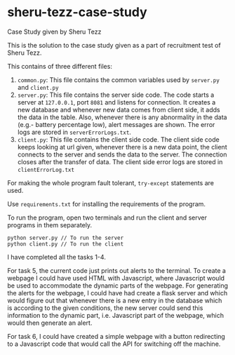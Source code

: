 # sheru-tezz-case-study
Case Study given by Sheru Tezz

This is the solution to the case study given as a part of recruitment test of Sheru Tezz.

This contains of three different files:

1. `common.py`: This file contains the common variables used by `server.py` and `client.py`
2. `server.py`: This file contains the server side code. The code starts a server at `127.0.0.1`, port `8081` and listens for connection. It creates a new database and whenever new data comes from client side, it adds the data in the table. Also, whenever there is any abnormality in the data (e.g.- battery percentage low), alert messages are shown. The error logs are stored in `serverErrorLogs.txt`.
4. `client.py`: This file contains the client side code. The client side code keeps looking at url given, whenever there is a new data point, the client connects to the server and sends the data to the server. The connection closes after the transfer of data. The client side error logs are stored in `clientErrorLog.txt`

For making the whole program fault tolerant, `try-except` statements are used.

Use `requirements.txt` for installing the requirements of the program.

To run the program, open two terminals and run the client and server programs in them separately.
```
python server.py // To run the server
python client.py // To run the client
```

I have completed all the tasks 1-4.

For task 5, the current code just prints out alerts to the terminal. To create a webpage I could have used HTML with Javascript, where Javascript would be used to accommodate the dynamic parts of the webpage. For generating the alerts for the webpage, I could have had create a flask server and which would figure out that whenever there is a new entry in the database which is according to the given conditions, the new server could send this information to the dynamic part, i.e. Javascript part of the webpage, which would then generate an alert.

For task 6, I could have created a simple webpage with a button redirecting to a Javascript code that would call the API for switching off the machine.
